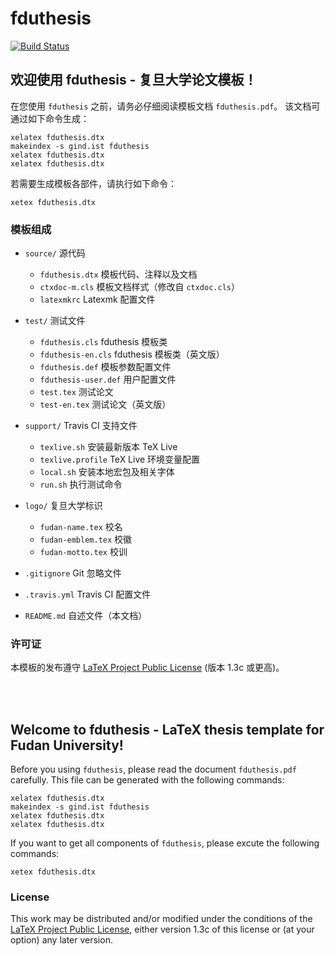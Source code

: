 # fduthesis

[![Build Status](https://travis-ci.org/Stone-Zeng/fduthesis.svg?branch=master)](https://travis-ci.org/Stone-Zeng/fduthesis)

## 欢迎使用 fduthesis - 复旦大学论文模板！

在您使用 `fduthesis` 之前，请务必仔细阅读模板文档 `fduthesis.pdf`。
该文档可通过如下命令生成：

    xelatex fduthesis.dtx
    makeindex -s gind.ist fduthesis
    xelatex fduthesis.dtx
    xelatex fduthesis.dtx

若需要生成模板各部件，请执行如下命令：

    xetex fduthesis.dtx

### 模板组成

- `source/`             源代码
  - `fduthesis.dtx`       模板代码、注释以及文档
  - `ctxdoc-m.cls`        模板文档样式（修改自 `ctxdoc.cls`）
  - `latexmkrc`           Latexmk 配置文件

- `test/`               测试文件
  - `fduthesis.cls`       fduthesis 模板类
  - `fduthesis-en.cls`    fduthesis 模板类（英文版）
  - `fduthesis.def`       模板参数配置文件
  - `fduthesis-user.def`  用户配置文件
  - `test.tex`            测试论文
  - `test-en.tex`         测试论文（英文版）

- `support/`            Travis CI 支持文件
  - `texlive.sh`          安装最新版本 TeX Live
  - `texlive.profile`     TeX Live 环境变量配置
  - `local.sh`            安装本地宏包及相关字体
  - `run.sh`              执行测试命令

- `logo/`               复旦大学标识
  - `fudan-name.tex`      校名
  - `fudan-emblem.tex`    校徽
  - `fudan-motto.tex`     校训

- `.gitignore`          Git 忽略文件

- `.travis.yml`         Travis CI 配置文件

- `README.md`           自述文件（本文档）

### 许可证

本模板的发布遵守 [LaTeX Project Public License](http://www.latex-project.org/lppl.txt)
(版本 1.3c 或更高)。

<br></br>

## Welcome to fduthesis - LaTeX thesis template for Fudan University!

Before you using `fduthesis`, please read the document `fduthesis.pdf`
carefully. This file can be generated with the following commands:

    xelatex fduthesis.dtx
    makeindex -s gind.ist fduthesis
    xelatex fduthesis.dtx
    xelatex fduthesis.dtx

If you want to get all components of `fduthesis`, please excute the
following commands:

    xetex fduthesis.dtx

### License

This work may be distributed and/or modified under the conditions of
the [LaTeX Project Public License](http://www.latex-project.org/lppl.txt),
either version 1.3c of this license or (at your option) any later
version.
